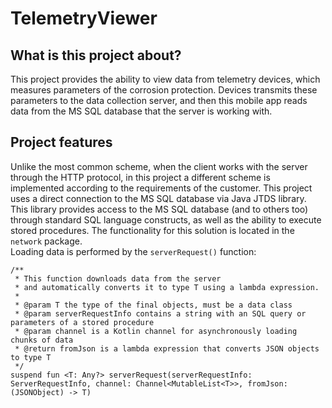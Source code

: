 # TelemetryViewer

## What is this project about? ##

This project provides the ability to view data from telemetry devices, which measures parameters of the corrosion protection. Devices transmits these parameters to the data collection server, and then this mobile app reads data from the MS SQL database that the server is working with.

## Project features ##

Unlike the most common scheme, when the client works with the server through the HTTP protocol, in this project a different scheme is implemented according to the requirements of the customer. 
This project uses a direct connection to the MS SQL database via Java JTDS library.
This library provides access to the MS SQL database (and to others too) through standard SQL language constructs, as well as the ability to execute stored procedures.
The functionality for this solution is located in the `network` package.  
Loading data is performed by the `serverRequest()` function:  
```
/**
 * This function downloads data from the server
 * and automatically converts it to type T using a lambda expression.
 * 
 * @param T the type of the final objects, must be a data class
 * @param serverRequestInfo contains a string with an SQL query or parameters of a stored procedure
 * @param channel is a Kotlin channel for asynchronously loading chunks of data
 * @return fromJson is a lambda expression that converts JSON objects to type T
 */
suspend fun <T: Any?> serverRequest(serverRequestInfo: ServerRequestInfo, channel: Channel<MutableList<T>>, fromJson: (JSONObject) -> T)
```
